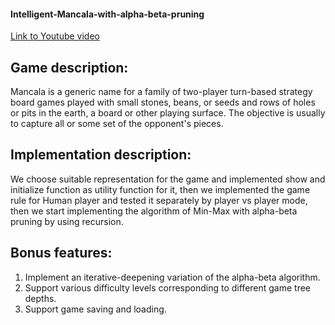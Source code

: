 #### Intelligent-Mancala-with-alpha-beta-pruning

[Link to Youtube video](https://youtu.be/M2C8XJBVVFA)

## Game description: 
Mancala is a generic name for a family of two-player turn-based strategy board games played with small stones, beans, or seeds and rows of holes or pits in the earth, a board or other playing surface. The objective is usually to capture all or some set of the opponent's pieces.
## Implementation description:
We choose suitable representation for the game and implemented show and initialize function as utility function for it, then we implemented the game rule for Human player and tested it separately by player vs player mode, then we start implementing the algorithm of Min-Max with alpha-beta pruning by using recursion.
## Bonus features:
1) Implement an iterative-deepening variation of the alpha-beta algorithm.
2) Support various difficulty levels corresponding to different game tree depths.
3) Support game saving and loading.
